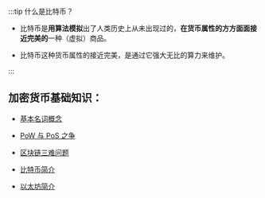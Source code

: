 
<br />

:::tip 什么是比特币？

 - 比特币是**用算法模拟**出了人类历史上从未出现过的，**在货币属性的方方面面接近完美的**一种（虚拟）商品。
 
 - 比特币这种货币属性的接近完美，是通过它强大无比的算力来维护。

:::


## 加密货币基础知识：


- [基本名词概念](./Basic-Knowledge.md)

- [PoW 与 PoS 之争](./PoW-PoS.md)

- [区块链三难问题](./The-BlockChain-Trilemma.md)

- [比特币简介](./BTC.md)

- [以太坊简介](./ETH.md)






